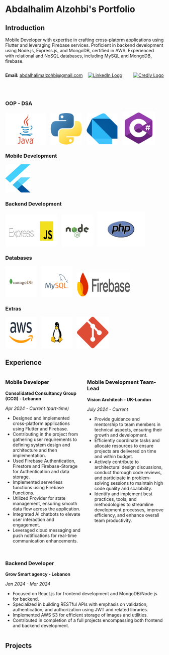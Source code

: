# Abdalhalim Alzohbi's Portfolio

## Introduction

Mobile Developer with expertise in crafting cross-platorm applications using Flutter and leveraging Firebase services.
Proficient in backend development using Node.js, Express.js, and MongoDB, certified in AWS. Experienced with relational
and NoSQL databases, including MySQL and MongoDB, firebase.

<div style="display: flex; align-items: center;">
    <div style="flex: 1;">
    <p><strong>Email:</strong> <a href="mailto:abdalhalimalzohbi@gmail.com">abdalhalimalzohbi@gmail.com</a></p>
    </div>
    <div>
        <a href="https://www.linkedin.com/in/abdalhalimalzohbi/">
            <img src="https://static.licdn.com/sc/h/al2o9zrvru7aqj8e1x2rzsrca" alt="LinkedIn Logo" width="50" height="50">
        </a>
    </div>
    &nbsp;
    &nbsp;
    &nbsp;
    &nbsp;
    &nbsp;
    <div>
        <a href="https://www.credly.com/users/abdalhalimalzohbi/">
            <img src="https://images.credly.com/size/400x400/images/b685de69-03cf-402c-b8e3-62ecd0e2e949/blob.png" alt="Credly Logo" width="50" height="50">
        </a>
    </div>
</div>
<br>
<br>

### OOP - DSA

<div style="overflow-x: auto; white-space: nowrap;">
<img src="/assets/icons/java.jpeg" alt="Programming Language 1" style="display: inline-block; width: 130px; height: 100px; margin-right: 10px; background-color: white;">
    <img src="/assets/icons/python.png" alt="Programming Language 2" style="display: inline-block; width: 100px; height: 100px; margin-right: 10px;">
    <img src="/assets/icons/dart.png" alt="Programming Language 3" style="display: inline-block; width: 100px; height: 100px; margin-right: 10px;">
    <img src="/assets/icons/csharp.png" alt="Programming Language 3" style="display: inline-block; width: 105px; height: 105px; margin-right: 10px;">
 
</div>

### Mobile Development

<div style="overflow-x: auto; white-space: nowrap;">
    <img src="/assets/icons/flutter.png" alt="Programming Language 2" style="display: inline-block; width: 80px; height: 90px; margin-right: 10px;">
</div>

### Backend Development

<div style="overflow-x: auto; white-space: nowrap;">
    <img src="/assets/icons/express.jpg" alt="Programming Language 2" style="display: inline-block; width: 165px; height: 100px; margin-right: 10px;">
    <img src="/assets/icons/nodejs.svg" alt="Programming Language 2" style="display: inline-block; width: 100px; height: 100px; margin-right: 10px;">
    <img src="/assets/icons/php.png" alt="Programming Language 2" style="display: inline-block; width: 150px; height: 110px; margin-right: 10px;">

</div>

### Databases

<div style="overflow-x: auto; white-space: nowrap;">
        <img src="/assets/icons/mongodb.svg" alt="Programming Language 1" style="display: inline-block; width: 100px; height: 100px; margin-right: 10px;">
    <img src="/assets/icons/mysql.svg" alt="Programming Language 2" style="display: inline-block; width: 100px; height: 100px; margin-right: 10px;">
    <img src="/assets/icons/Firebase.png" alt="Programming Language 3" style="display: inline-block; width: 170px; height: 80px; margin-right: 10px;">

</div>

### Extras

<div style="overflow-x: auto; white-space: nowrap;">
        <img src="/assets/icons/aws.svg" alt="Programming Language 1" style="display: inline-block; width: 100px; height: 100px; margin-right: 10px;">
    <img src="/assets/icons/linux.svg" alt="Programming Language 2" style="display: inline-block; width: 100px; height: 100px; margin-right: 10px;">
    <img src="/assets/icons/git.png" alt="Programming Language 3" style="display: inline-block; width: 100px; height: 100px; margin-right: 10px;">

</div>

## Experience

<div style="display: flex; flex-wrap: wrap; gap: 1rem;">

  <div style="flex: 1; min-width: 200px;">

<div>
    <h3>Mobile Developer</h3>
    <p><strong>Consolidated Consultancy Group (CCG) - Lebanon</strong></p>
    <p><em>Apr 2024 - Current (part-time)</em></p>
</div>

<ul>
    <li>Designed and implemented cross-platform applications using Flutter and Firebase.</li>
    <li>Contributing in the project from gathering user requirements to defining system design and architecture and then implementation.</li>
    <li>Used Firebase Authentication, Firestore and Firebase-Storage for Authentication and data storage.</li>
    <li>Implemented serverless functions using Firebase Functions.</li>
    <li>Utilized Provider for state management, ensuring smooth data flow across the application.</li>
    <li>Integrated AI chatbots to elevate user interaction and engagement.</li>
    <li>Leveraged cloud messaging and push notifications for real-time communication enhancements.</li>
</ul>

  </div>

  <div style="flex: 1; min-width: 200px;">
<div>
    <h3>Mobile Development Team-Lead</h3>
    <p><strong>Vision Architech - UK-London</strong></p>
    <p><em>July 2024 - Current</em></p>
</div>

<ul>
    <li>Provide guidance and mentorship to team members in technical aspects, ensuring their growth and development.</li>
    <li>Efficiently coordinate tasks and allocate resources to ensure projects are delivered on time and within budget.</li>
    <li>Actively contribute to architectural design discussions, conduct thorough code reviews, and participate in problem-solving sessions to maintain high code quality and scalability.</li>
    <li>Identify and implement best practices, tools, and methodologies to streamline development processes, improve efficiency, and enhance overall team productivity.</li>
</ul>

  </div>
    <div style="flex: 1; min-width: 200px;">

<div>
    <h3>Backend Developer</h3>
    <p><strong>Grow Smart agency - Lebanon</strong></p>
    <p><em>Jan 2024 - Mar 2024</em></p>
</div>

<ul>
    <li>Focused on React.js for frontend development and MongoDB/Node.js for backend.</li>
    <li>Specialized in building RESTful APIs with emphasis on validation, authentication, and authorization using JWT and related libraries.</li>
    <li>Implemented AWS S3 for efficient storage of images and utilities.</li>
    <li>Contributed in completion of a full projects encompassing both frontend and backend development.</li>
</ul>

  </div>

</div>

## Projects
